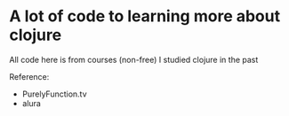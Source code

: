 # A lot of code to learning more about clojure

All code here is from courses (non-free) I studied clojure in the past

Reference:
 - PurelyFunction.tv
 - alura

